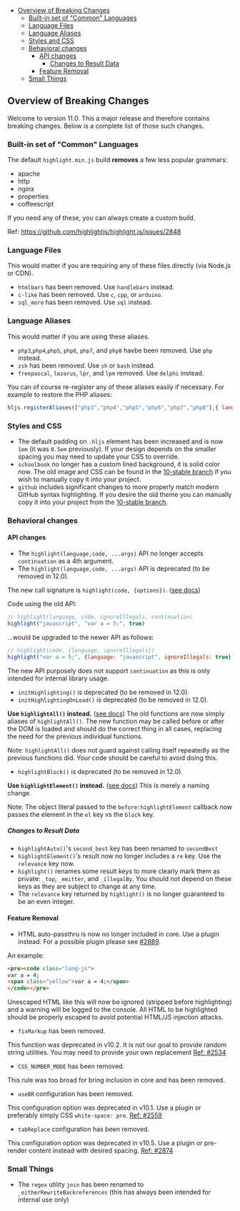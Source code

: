 - [Overview of Breaking Changes](#overview-of-breaking-changes)
  - [Built-in set of "Common" Languages](#built-in-set-of-common-languages)
  - [Language Files](#language-files)
  - [Language Aliases](#language-aliases)
  - [Styles and CSS](#styles-and-css)
  - [Behavioral changes](#behavioral-changes)
    - [API changes](#api-changes)
      - [Changes to Result Data](#changes-to-result-data)
    - [Feature Removal](#feature-removal)
  - [Small Things](#small-things)


## Overview of Breaking Changes

Welcome to version 11.0.  This a major release and therefore contains breaking changes.  Below is a complete list of those such changes.


### Built-in set of "Common" Languages

The default `highlight.min.js` build **removes** a few less popular grammars:

- apache
- http
- nginx
- properties
- coffeescript

If you need any of these, you can always create a custom build.

Ref: https://github.com/highlightjs/highlight.js/issues/2848


### Language Files

This would matter if you are requiring any of these files directly (via Node.js or CDN).

- `htmlbars` has been removed. Use `handlebars` instead.
- `c-like` has been removed. Use `c`, `cpp`, or `arduino`.
- `sql_more` has been removed. Use `sql` instead.


### Language Aliases

This would matter if you are using these aliases.

- `php3`,`php4`,`php5`, `php6`, `php7`, and `php8` havbe been removed. Use `php` instead.
- `zsh` has been removed. Use `sh` or `bash` instead.
- `freepascal`, `lazarus`, `lpr`, and `lpm` removed. Use `delphi` instead.

You can of course re-register any of these aliases easily if necessary. For example to restore the PHP aliases:

```js
hljs.registerAliases(["php3","php4","php5","php6","php7","php8"],{ languageName: "php" })
```

### Styles and CSS

- The default padding on `.hljs` element has been increased and is now `1em` (it was `0.5em` previously). If your design depends on the smaller spacing you may need to update your CSS to override.
- `schoolbook` no longer has a custom lined background, it is solid color now.  The old image and CSS can be found in the [10-stable branch](https://github.com/highlightjs/highlight.js/tree/10-stable/src/styles) if you wish to manually copy it into your project.
- `github` includes significant changes to more properly match modern GitHub syntax highlighting. If you desire the old theme you can manually copy it into your project from the [10-stable branch](https://github.com/highlightjs/highlight.js/tree/10-stable/src/styles).


### Behavioral changes

#### API changes

- The `highlight(language,code, ...args)` API no longer accepts `continuation` as a 4th argument.
- The `highlight(language,code, ...args)` API is deprecated (to be removed in 12.0).

The new call signature is `highlight(code, {options})`. ([see docs](https://highlightjs.readthedocs.io/en/latest/api.html#highlight))

Code using the old API:

```js
// highlight(language, code, ignoreIllegals, continuation)
highlight("javascript", "var a = 5;", true)
```
...would be upgraded to the newer API as follows:

```js
// highlight(code, {language, ignoreIllegals})
highlight("var a = 5;", {language: "javascript", ignoreIllegals: true})
```

The new API purposely does not support `continuation` as this is only intended for internal library usage.

- `initHighlighting()` is deprecated (to be removed in 12.0).
- `initHighlightingOnLoad()` is deprecated (to be removed in 12.0).

**Use `highlightAll()` instead.** ([see docs](https://highlightjs.readthedocs.io/en/latest/api.html#highlight-all)) The old functions are now simply aliases of `highlightAll()`. The new function may be called before or after the DOM is loaded and should do the correct thing in all cases, replacing the need for the previous individual functions.

Note: `highlightAll()` does not guard against calling itself repeatedly as the previous functions did. Your code should be careful to avoid doing this.

- `highlightBlock()` is deprecated (to be removed in 12.0).

**Use `highlightElement()` instead.** ([see docs](https://highlightjs.readthedocs.io/en/latest/api.html#highlight-element)) This is merely a naming change.

Note: The object literal passed to the `before:highlightElement` callback now passes the element in the `el` key vs the `block` key.

##### Changes to Result Data

- `highlightAuto()`'s `second_best` key has been renamed to `secondBest`
- `highlightElement()`'s result now no longer includes a `re` key. Use the `relevance` key now.
- `highlight()` renames some result keys to more clearly mark them as private: `_top`, `_emitter`, and `_illegalBy`. You should not depend on these keys as they are subject to change at any time.
- The `relevance` key returned by `highlight()` is no longer guaranteed to be an even integer.


#### Feature Removal

- HTML auto-passthru is now no longer included in core.  Use a plugin instead. For a possible plugin please see [#2889](https://github.com/highlightjs/highlight.js/issues/2889).

An example:

```html
<pre><code class="lang-js">
var a = 4;
<span class="yellow">var a = 4;</span>
</code></pre>
```

Unescaped HTML like this will now be ignored (stripped before highlighting) and a warning will be logged to the console.  All HTML to be highlighted should be properly escaped to avoid potential HTML/JS injection attacks.

- `fixMarkup` has been removed.

This function was deprecated in v10.2.  It is not our goal to provide random string utilities. You may need to provide your own replacement [Ref: #2534](https://github.com/highlightjs/highlight.js/issues/2634)

- `CSS_NUMBER_MODE` has been removed.

This rule was too broad for bring inclusion in core and has been removed.

- `useBR` configuration has been removed.

This configuration option was deprecated in v10.1. Use a plugin or preferably simply CSS `white-space: pre`. [Ref: #2559](https://github.com/highlightjs/highlight.js/issues/2559)


- `tabReplace` configuration has been removed.

This configuration option was deprecated in v10.5. Use a plugin or pre-render content instead with desired spacing. [Ref: #2874](https://github.com/highlightjs/highlight.js/issues/2874)





### Small Things

- The `regex` utility `join` has been renamed to `_eitherRewriteBackreferences` (this has always been intended for internal use only)
